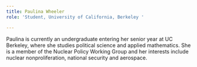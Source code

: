 ```yaml
---
title: Paulina Wheeler
role: 'Student, University of California, Berkeley '

---
```

Paulina is currently an undergraduate entering her senior year at UC Berkeley, where she studies political science and applied mathematics. She is a member of the Nuclear Policy Working Group and her interests include nuclear nonproliferation, national security and aerospace.
